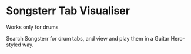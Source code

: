 # Songsterr Tab Visualiser

Works only for drums

Search Songsterr for drum tabs, and view and play them in a Guitar Hero-styled way.
